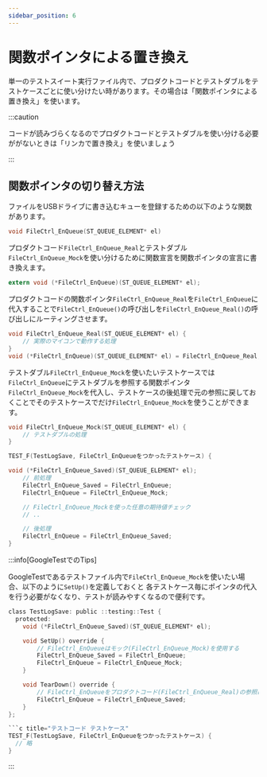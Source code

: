 ```yaml
---
sidebar_position: 6
---
```


# 関数ポインタによる置き換え

単一のテストスイート実行ファイル内で、プロダクトコードとテストダブルをテストケースごとに使い分けたい時があります。その場合は「関数ポインタによる置き換え」を使います。

:::caution

コードが読みづらくなるのでプロダクトコードとテストダブルを使い分ける必要ががないときは「リンカで置き換え」を使いましょう

:::

## 関数ポインタの切り替え方法

ファイルをUSBドライブに書き込むキューを登録するための以下のような関数があります。

```c title="関数宣言(変更前)"
void FileCtrl_EnQueue(ST_QUEUE_ELEMENT* el)
```

プロダクトコード`FileCtrl_EnQueue_Real`とテストダブル`FileCtrl_EnQueue_Mock`を使い分けるために関数宣言を関数ポインタの宣言に書き換えます。

```c title="関数宣言(変更後)"
extern void (*FileCtrl_EnQueue)(ST_QUEUE_ELEMENT* el);
```

プロダクトコードの関数ポインタ`FileCtrl_EnQueue_Real`を`FileCtrl_EnQueue`に代入することで`FileCtrl_EnQueue()`の呼び出しを`FileCtrl_EnQueue_Real()`の呼び出しにルーティングさせます。

```c title="プロダクトコード FileManager.c"
void FileCtrl_EnQueue_Real(ST_QUEUE_ELEMENT* el) {
    // 実際のマイコンで動作する処理
}
void (*FileCtrl_EnQueue)(ST_QUEUE_ELEMENT* el) = FileCtrl_EnQueue_Real;
```

テストダブル`FileCtrl_EnQueue_Mock`を使いたいテストケースでは`FileCtrl_EnQueue`にテストダブルを参照する関数ポインタ`FileCtrl_EnQueue_Mock`を代入し、テストケースの後処理で元の参照に戻しておくことでそのテストケースでだけ`FileCtrl_EnQueue_Mock`を使うことができます。

```c title="FileCtrl_EnQueueを使いたいテストケース"
void FileCtrl_EnQueue_Mock(ST_QUEUE_ELEMENT* el) {
    // テストダブルの処理
}

TEST_F(TestLogSave, FileCtrl_EnQueueをつかったテストケース) {

void (*FileCtrl_EnQueue_Saved)(ST_QUEUE_ELEMENT* el);
    // 前処理
    FileCtrl_EnQueue_Saved = FileCtrl_EnQueue;
    FileCtrl_EnQueue = FileCtrl_EnQueue_Mock;

    // FileCtrl_EnQueue_Mockを使った任意の期待値チェック
    // ..

    // 後処理
    FileCtrl_EnQueue = FileCtrl_EnQueue_Saved;
}
```

:::info[GoogleTestでのTips]

GoogleTestであるテストファイル内で`FileCtrl_EnQueue_Mock`を使いたい場合、以下のように`SetUp()`を定義しておくと
各テストケース毎にポインタの代入を行う必要がなくなり、テストが読みやすくなるので便利です。

```c title="テストコード テストクラス"
class TestLogSave: public ::testing::Test {
  protected:
    void (*FileCtrl_EnQueue_Saved)(ST_QUEUE_ELEMENT* el);

    void SetUp() override {
        // FileCtrl_EnQueueはモック(FileCtrl_EnQueue_Mock)を使用する
        FileCtrl_EnQueue_Saved = FileCtrl_EnQueue;
        FileCtrl_EnQueue = FileCtrl_EnQueue_Mock;
    }

    void TearDown() override {
        // FileCtrl_EnQueueをプロダクトコード(FileCtrl_EnQueue_Real)の参照に戻す
        FileCtrl_EnQueue = FileCtrl_EnQueue_Saved;
    }
};

```c title="テストコード テストケース"
TEST_F(TestLogSave, FileCtrl_EnQueueをつかったテストケース) {
  // 略
}
```

:::
